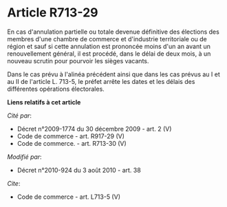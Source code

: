 # Article R713-29

En cas d'annulation partielle ou totale devenue définitive des élections des membres d'une chambre de commerce et d'industrie
territoriale ou de région et sauf si cette annulation est prononcée moins d'un an avant un renouvellement général, il est
procédé, dans le délai de deux mois, à un nouveau scrutin pour pourvoir les sièges vacants. 

Dans le cas prévu à l'alinéa précédent ainsi que dans les cas prévus au I et au II de l'article L. 713-5, le préfet arrête
les dates et les délais des différentes opérations électorales.

**Liens relatifs à cet article**

_Cité par_:

  - Décret n°2009-1774 du 30 décembre 2009 - art. 2 (V)
  - Code de commerce - art. R917-29 (V)
  - Code de commerce. - art. R713-30 (V)

_Modifié par_:

  - Décret n°2010-924 du 3 août 2010 - art. 38

_Cite_:

  - Code de commerce - art. L713-5 (V)
